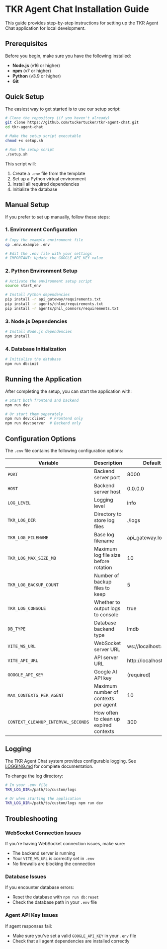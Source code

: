 # TKR Agent Chat Installation Guide

This guide provides step-by-step instructions for setting up the TKR Agent Chat application for local development.

## Prerequisites

Before you begin, make sure you have the following installed:

- **Node.js** (v16 or higher)
- **npm** (v7 or higher)
- **Python** (v3.9 or higher)
- **Git**

## Quick Setup

The easiest way to get started is to use our setup script:

```bash
# Clone the repository (if you haven't already)
git clone https://github.com/tuckertucker/tkr-agent-chat.git
cd tkr-agent-chat

# Make the setup script executable
chmod +x setup.sh

# Run the setup script
./setup.sh
```

This script will:
1. Create a `.env` file from the template
2. Set up a Python virtual environment
3. Install all required dependencies
4. Initialize the database

## Manual Setup

If you prefer to set up manually, follow these steps:

### 1. Environment Configuration

```bash
# Copy the example environment file
cp .env.example .env

# Edit the .env file with your settings
# IMPORTANT: Update the GOOGLE_API_KEY value
```

### 2. Python Environment Setup

```bash
# Activate the environment setup script
source start_env

# Install Python dependencies
pip install -r api_gateway/requirements.txt
pip install -r agents/chloe/requirements.txt
pip install -r agents/phil_connors/requirements.txt
```

### 3. Node.js Dependencies

```bash
# Install Node.js dependencies
npm install
```

### 4. Database Initialization

```bash
# Initialize the database
npm run db:init
```

## Running the Application

After completing the setup, you can start the application with:

```bash
# Start both frontend and backend
npm run dev

# Or start them separately
npm run dev:client  # Frontend only
npm run dev:server  # Backend only
```

## Configuration Options

The `.env` file contains the following configuration options:

| Variable | Description | Default |
|----------|-------------|---------|
| `PORT` | Backend server port | 8000 |
| `HOST` | Backend server host | 0.0.0.0 |
| `LOG_LEVEL` | Logging level | info |
| `TKR_LOG_DIR` | Directory to store log files | ./logs |
| `TKR_LOG_FILENAME` | Base log filename | api_gateway.log |
| `TKR_LOG_MAX_SIZE_MB` | Maximum log file size before rotation | 10 |
| `TKR_LOG_BACKUP_COUNT` | Number of backup files to keep | 5 |
| `TKR_LOG_CONSOLE` | Whether to output logs to console | true |
| `DB_TYPE` | Database backend type | lmdb |
| `VITE_WS_URL` | WebSocket server URL | ws://localhost:8000 |
| `VITE_API_URL` | API server URL | http://localhost:8000 |
| `GOOGLE_API_KEY` | Google AI API key | (required) |
| `MAX_CONTEXTS_PER_AGENT` | Maximum number of contexts per agent | 10 |
| `CONTEXT_CLEANUP_INTERVAL_SECONDS` | How often to clean up expired contexts | 300 |

## Logging

The TKR Agent Chat system provides configurable logging. See [LOGGING.md](docs/LOGGING.md) for complete documentation.

To change the log directory:

```bash
# In your .env file
TKR_LOG_DIR=/path/to/custom/logs

# Or when starting the application
TKR_LOG_DIR=/path/to/custom/logs npm run dev
```

## Troubleshooting

### WebSocket Connection Issues

If you're having WebSocket connection issues, make sure:
- The backend server is running
- Your `VITE_WS_URL` is correctly set in `.env`
- No firewalls are blocking the connection

### Database Issues

If you encounter database errors:
- Reset the database with `npm run db:reset`
- Check the database path in your `.env` file

### Agent API Key Issues

If agent responses fail:
- Make sure you've set a valid `GOOGLE_API_KEY` in your `.env` file
- Check that all agent dependencies are installed correctly